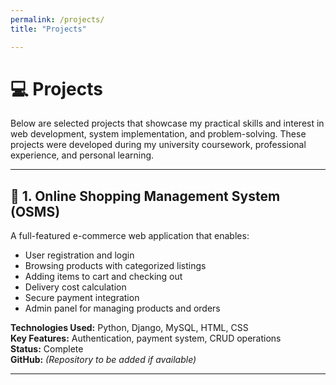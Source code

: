 ```yaml
---
permalink: /projects/
title: "Projects"

---
```


# 💻 Projects

Below are selected projects that showcase my practical skills and interest in web development, system implementation, and problem-solving. These projects were developed during my university coursework, professional experience, and personal learning.

---

## 🛒 **1. Online Shopping Management System (OSMS)**

A full-featured e-commerce web application that enables:
- User registration and login
- Browsing products with categorized listings
- Adding items to cart and checking out
- Delivery cost calculation
- Secure payment integration
- Admin panel for managing products and orders

**Technologies Used:** Python, Django, MySQL, HTML, CSS  
**Key Features:** Authentication, payment system, CRUD operations  
**Status:** Complete  
**GitHub:** *(Repository to be added if available)*

---

